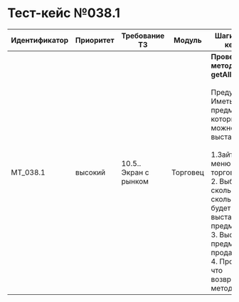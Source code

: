# Тест-кейс №038.1


| Идентификатор | Приоритет |  Требование ТЗ  | Модуль | Шаги тест-кейса | Ожидаемый результат |
| ------ | ------ | ------ | ------ | ------ | ------ |
|     MT\_038.1   |  высокий  | 10.5.\. Экран с рынком | Торговец | **Проверка метода getAllLots.** <br><br>   Предусловие: Иметь предмет который можно выставить <br><br> 1\.Зайти в меню торговли. <br>2\. Выбрать за сколько и на сколько будет выставлен предмет. <br>3\. Выставить предмет на продажу. <br>4\. Проверить что возвращает метод.|Запрос успешен. Сервер ответил как требуется. Метод получает данные пользователя из базы данных Answer<{lots}>|

 